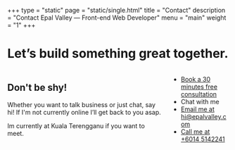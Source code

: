 +++
type = "static"
page = "static/single.html"
title = "Contact"
description = "Contact Epal Valley — Front-end Web Developer"
menu = "main"
weight = "1"
+++


<!-- Hero content: will be in the middle -->
<div class="hero-body bg-alice">
    <div class="container">
        <h1 class="title">
            Let’s build something great together.
        </h1>
    </div>
</div>
</section>

<section class="contact">
    <div class="container hero-body">
        <div class="columns contacts">
            <div class="column is-half">
                <h1>Don't be shy!</h1>
                <p>Whether you want to talk business or just chat, say hi! If I'm not currently online I’ll get back to you asap.</p>
                <p>Im currently at Kuala Terengganu if you want to meet.</p>
            </div>
            <div class="column is-half">
                <ul>
                    <li>
                        <span class="icon is-medium">
                            <i class="fa fa-calendar-o"></i>
                            </span>
                            <a href="https://calendly.com/epalvalley/30min" target="_blank">Book a 30 minutes free consultation</a>
                    </li>
                    <li>
                        <span class="icon is-medium">
                            <i class="fa fa-comment"></i>
                            </span>
                            <a onclick="window.drift.api.openChat()">Chat with me</a>
                    </li>
                    <li>
                        <span class="icon is-medium">
                            <i class="fa fa-envelope"></i>
                            </span>
                            <a href="mailto:hi@epalvalley.com">Email me at hi@epalvalley.com</a>
                    </li>
                    <li>
                        <span class="icon is-medium">
                            <i class="fa fa-phone"></i>
                            </span>
                            <a href="tel:+60145142241">Call me at +6014 5142241</a>
                    </li>
                </ul>
            </div>
        </div>
    </div>
</section>

		